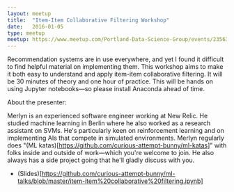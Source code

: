 ```yaml
---
layout: meetup
title:  "Item-Item Collaborative Filtering Workshop"
date:   2016-01-05
type: meetup
meetup: https://www.meetup.com/Portland-Data-Science-Group/events/235631408/
---
```


Recommendation systems are in use everywhere, and yet I found it difficult to find helpful material on implementing them. This workshop aims to make it both easy to understand and apply item-item collaborative filtering. It will be 30 minutes of theory and one hour of practice. This will be hands on using Jupyter notebooks—so please install Anaconda ahead of time.

About the presenter:

Merlyn is an experienced software engineer working at New Relic. He studied machine learning in Berlin where he also worked as a research assistant on SVMs. He's particularly keen on reinforcement learning and on implementing AIs that compete in simulated environments. Merlyn regularly does "(ML katas)[https://github.com/curious-attempt-bunny/ml-katas]" with folks inside and outside of work—which you're welcome to join. He also always has a side project going that he'll gladly discuss with you.

* (Slides)[https://github.com/curious-attempt-bunny/ml-talks/blob/master/item-item%20collaborative%20filtering.ipynb]


